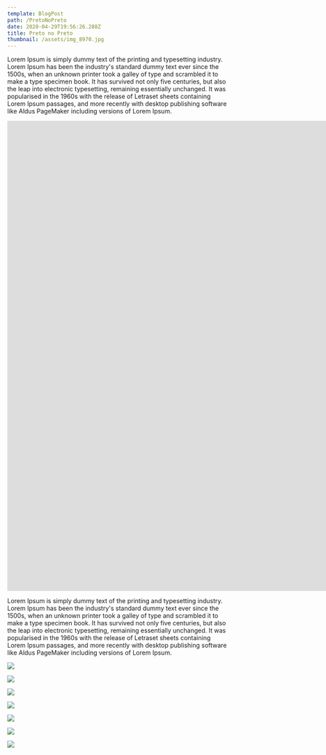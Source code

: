 ```yaml
---
template: BlogPost
path: /PretoNoPreto
date: 2020-04-29T19:56:26.288Z
title: Preto no Preto
thumbnail: /assets/img_8970.jpg
---
```

Lorem Ipsum is simply dummy text of the printing and typesetting industry. Lorem Ipsum has been the industry's standard dummy text ever since the 1500s, when an unknown printer took a galley of type and scrambled it to make a type specimen book. It has survived not only five centuries, but also the leap into electronic typesetting, remaining essentially unchanged. It was popularised in the 1960s with the release of Letraset sheets containing Lorem Ipsum passages, and more recently with desktop publishing software like Aldus PageMaker including versions of Lorem Ipsum.

<iframe src="https://player.vimeo.com/video/306243189?title=0&byline=0&portrait=0" width="1920" height="1080" frameborder="0" webkitallowfullscreen mozallowfullscreen allowfullscreen></iframe>

Lorem Ipsum is simply dummy text of the printing and typesetting industry. Lorem Ipsum has been the industry's standard dummy text ever since the 1500s, when an unknown printer took a galley of type and scrambled it to make a type specimen book. It has survived not only five centuries, but also the leap into electronic typesetting, remaining essentially unchanged. It was popularised in the 1960s with the release of Letraset sheets containing Lorem Ipsum passages, and more recently with desktop publishing software like Aldus PageMaker including versions of Lorem Ipsum.

![](/assets/img_8967.jpg)

![](/assets/img_8968.jpg)

![](/assets/img_8972.jpg)

![](/assets/img_8976.jpg)

![](/assets/img_8978.jpg)

![](/assets/img_8980.jpg)

![](/assets/img_8982.jpg)